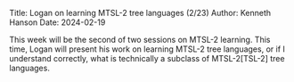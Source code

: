 Title: Logan on learning MTSL-2 tree languages (2/23)
Author: Kenneth Hanson
Date: 2024-02-19

This week will be the second of two sessions on MTSL-2 learning.
This time, Logan will present his work on learning MTSL-2 tree languages, or if I understand correctly, what is technically a subclass of MTSL-2[TSL-2] tree languages.
